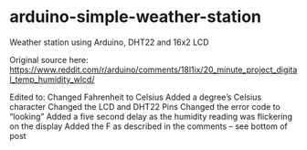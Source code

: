 # arduino-simple-weather-station
Weather station using Arduino, DHT22 and 16x2 LCD

Original source here: 
https://www.reddit.com/r/arduino/comments/18l1ix/20_minute_project_digital_temp_humidity_wlcd/

Edited to:
Changed Fahrenheit to Celsius
Added a degree’s Celsius character
Changed the LCD and DHT22 Pins
Changed the error code to “looking”
Added a five second delay as the humidity reading was flickering on the display
Added the F as described in the comments – see bottom of post



